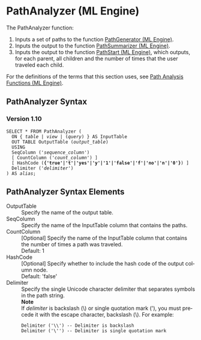 <html><head></head><body><div class="nested0" aria-labelledby="ariaid-title1" topicindex="1" topicid="aay1507660157006" id="aay1507660157006"><h1 class="title topictitle1" id="ariaid-title1">PathAnalyzer (ML Engine)</h1><div class="body conbody"><div class="p">The PathAnalyzer function:
<ol class="ol" id="aay1507660157006__ol_blc_hmk_p1b">
<li class="li">Inputs a set of paths to the function <a href="bqv1558447447291.md#xwn1507648929521">PathGenerator (ML Engine)</a>.</li>
<li class="li">Inputs the output to the function <a href="ftl1558447565569.md#odv1507653146030">PathSummarizer (ML Engine)</a>.</li>
<li class="li">Inputs the output to the function <a href="cdn1558447910639.md#wim1507653724768">PathStart (ML Engine)</a>, which outputs, for each parent, all children and the number of times that the user traveled each child.</li></ol></div>
<p class="p">For the definitions of the terms that this section uses, see <a href="hri1570132673913.md">Path Analysis Functions (ML Engine)</a>.</p></div><div class="topic reference nested1" aria-labelledby="ariaid-title2" topicindex="2" topicid="blv1507660203172" xml:lang="en-us" lang="en-us" id="blv1507660203172">
<h2 class="title topictitle2" id="ariaid-title2">PathAnalyzer Syntax</h2><div class="body refbody"><div class="section" id="blv1507660203172__section_N1000E_N1000C_N10001">
<h3 class="title sectiontitle">Version <span>1.10</span></h3><pre class="pre codeblock" xml:space="preserve"><code>SELECT * FROM PathAnalyzer (
  <span>ON { <var class="keyword varname">table</var> | <var class="keyword varname">view</var> | (<var class="keyword varname">query</var>) }</span> AS InputTable
  OUT TABLE OutputTable (<var class="keyword varname">output_table</var>)
  USING
  SeqColumn ('<var class="keyword varname">sequence_column</var>')
  [ CountColumn ('<var class="keyword varname">count_column</var>') ]
  [ HashCode (<span><b>{'true'|'t'|'yes'|'y'|'1'|'false'|'f'|'no'|'n'|'0'}</b></span>) ]
  Delimiter ('<var class="keyword varname">delimiter</var>')
) AS <var class="keyword varname">alias</var>;</code></pre></div></div></div><div class="topic reference nested1" aria-labelledby="ariaid-title3" topicindex="3" topicid="bwg1507660298322" xml:lang="en-us" lang="en-us" id="bwg1507660298322">
<h2 class="title topictitle2" id="ariaid-title3">PathAnalyzer Syntax Elements</h2><div class="body refbody"><div class="section" id="bwg1507660298322__section_N10011_N1000E_N10001"><dl class="dl parml"><dt class="dt pt dlterm">OutputTable</dt><dd class="dd pd">Specify the name of the output table.</dd><dt class="dt pt dlterm">SeqColumn</dt><dd class="dd pd">Specify the name of the InputTable column that contains the paths.</dd><dt class="dt pt dlterm">CountColumn</dt><dd class="dd pd">[Optional] Specify the name of the InputTable column that contains the number of times a path was traveled.</dd><dd class="dd pd ddexpand">Default: 1</dd><dt class="dt pt dlterm">HashCode</dt><dd class="dd pd">[Optional] Specify whether to include the hash code of the output column node.</dd><dd class="dd pd ddexpand">Default: 'false'</dd><dt class="dt pt dlterm">Delimiter</dt><dd class="dd pd">Specify the single Unicode character delimiter that separates symbols in the path string.</dd><dd class="dd pd ddexpand"><div class="note note" id="bwg1507660298322__note_N1006F_N1006D_N10064_N10018_N10014_N10010_N10001"><span><b>Note</b></span><div class="notebody">If <var class="keyword varname">delimiter</var> is backslash (\) or single quotation mark ('), you must precede it with the escape character, backslash (\). For example:<pre class="pre codeblock" xml:space="preserve"><code>Delimiter ('\\') -- Delimiter is backslash
Delimiter ('\'') -- Delimiter is single quotation mark</code></pre></div></div></dd></dl></div></div></div></div></body></html>
